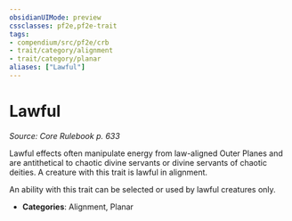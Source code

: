 ```yaml
---
obsidianUIMode: preview
cssclasses: pf2e,pf2e-trait
tags:
- compendium/src/pf2e/crb
- trait/category/alignment
- trait/category/planar
aliases: ["Lawful"]
---
```

# Lawful  
*Source: Core Rulebook p. 633*  

Lawful effects often manipulate energy from law-aligned Outer Planes and are antithetical to chaotic divine servants or divine servants of chaotic deities. A creature with this trait is lawful in alignment.

An ability with this trait can be selected or used by lawful creatures only.

- **Categories**: Alignment, Planar